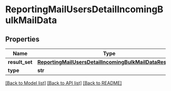 # ReportingMailUsersDetailIncomingBulkMailData

## Properties
Name | Type | Description | Notes
------------ | ------------- | ------------- | -------------
**result_set** | [**ReportingMailUsersDetailIncomingBulkMailDataResultSet**](ReportingMailUsersDetailIncomingBulkMailDataResultSet.md) |  | [optional] 
**type** | **str** |  | [optional] 

[[Back to Model list]](../README.md#documentation-for-models) [[Back to API list]](../README.md#documentation-for-api-endpoints) [[Back to README]](../README.md)


